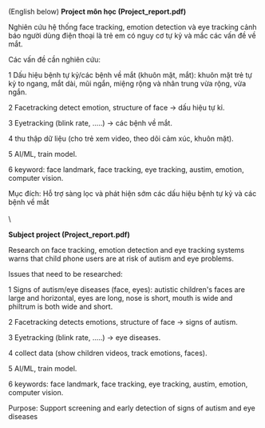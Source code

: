 (English below)
**Project môn học (Project_report.pdf)**

Nghiên cứu hệ thống face tracking, emotion detection và eye tracking cảnh báo người dùng điện thoại là trẻ em có nguy cơ tự kỷ và mắc các vấn đề về mắt.

Các vấn đề cần nghiên cứu:									

1	Dấu hiệu bệnh tự kỷ/các bệnh về mắt (khuôn mặt, mắt): khuôn mặt trẻ tự kỷ to ngang, mắt dài, mũi ngắn, miệng rộng và nhân trung vừa rộng, vừa ngắn.							

2	Facetracking detect emotion, structure of face -> dấu hiệu tự kỉ.								

3	Eyetracking (blink rate, .....) -> các bệnh về mắt.								

4	thu thập dữ liệu (cho trẻ xem video, theo dõi cảm xúc, khuôn mặt).				

5	AI/ML, train model. 								

6	keyword: face landmark, face tracking, eye tracking, austim, emotion, computer vision.		

Mục đích:	Hỗ trợ sàng lọc và phát hiện sớm các dấu hiệu bệnh tự kỷ và các bệnh về mắt
\
\
\

**Subject project (Project_report.pdf)**

Research on face tracking, emotion detection and eye tracking systems warns that child phone users are at risk of autism and eye problems.

Issues that need to be researched:

1 Signs of autism/eye diseases (face, eyes): autistic children's faces are large and horizontal, eyes are long, nose is short, mouth is wide and philtrum is both wide and short.

2 Facetracking detects emotions, structure of face -> signs of autism.

3 Eyetracking (blink rate, .....) -> eye diseases.

4 collect data (show children videos, track emotions, faces).

5 AI/ML, train model.

6 keywords: face landmark, face tracking, eye tracking, austim, emotion, computer vision.

Purpose: Support screening and early detection of signs of autism and eye diseases
